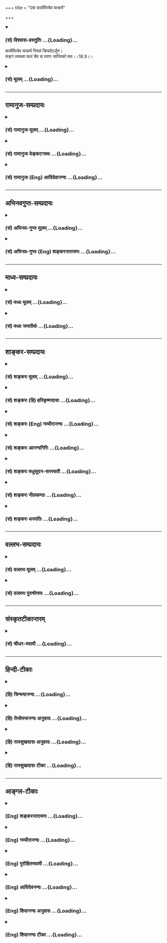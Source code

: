 +++
title = "09 कार्यमित्येव यत्कर्म"

+++
<div class="js_include" newlevelforh1="3" title="(सं) विश्वास-प्रस्तुतिः" unfilled url="/purANam_vaiShNavam/mahAbhAratam/06-bhIShma-parva/03-bhagavad-gItA-parva/saMskRtam/vishvAsa-prastutiH/18_moxa-saMnyAsa-yogaH/09_kAryamityeva_yatk.md">
<details open><summary><h3>(सं) विश्वास-प्रस्तुतिः ...{Loading}...</h3></summary>

कार्यमित्येव यत्कर्म नियतं क्रियतेऽर्जुन।  
सङ्गं त्यक्त्वा फलं चैव स त्यागः सात्त्विको मतः।।18.9।।
</details>
</div>
<div class="js_include collapsed" newlevelforh1="3" title="(सं) मूलम्" unfilled url="/purANam_vaiShNavam/mahAbhAratam/06-bhIShma-parva/03-bhagavad-gItA-parva/saMskRtam/mUlam/18_moxa-saMnyAsa-yogaH/09_kAryamityeva_yatk.md">
<details><summary><h3>(सं) मूलम् ...{Loading}...</h3></summary>

कार्यमित्येव यत्कर्म नियतं क्रियतेऽर्जुन।  
सङ्गं त्यक्त्वा फलं चैव स त्यागः सात्त्विको मतः।।18.9।।
</details>
</div>


_________________
## रामानुज-सम्प्रदायः
<div class="js_include collapsed" newlevelforh1="3" title="(सं) रामानुजः मूलम्" unfilled url="/purANam_vaiShNavam/mahAbhAratam/06-bhIShma-parva/03-bhagavad-gItA-parva/saMskRtam/rAmAnujaH/mUlam/18_moxa-saMnyAsa-yogaH/09_kAryamityeva_yatk.md">
<details><summary><h3>(सं) रामानुजः मूलम् ...{Loading}...</h3></summary>

।।18.9।। नित्यनैमित्तिकमहायज्ञादिवर्णाश्रमविहितं **कर्म** मदाराधनरूपतया
**कार्यं** स्वयंप्रयोजनम् इति मत्वा **सङ्गं** कर्मणि ममतां **फलं च
त्यक्त्वा यत् क्रियते स त्यागः सात्त्विको मतः** स सत्त्वमूलः।
यथावस्थितशास्त्रार्थज्ञानमूल इत्यर्थः।  
  
सत्त्वं हि यथावस्थितवस्तुज्ञानम् उत्पादयति इति उक्तम् -- सत्त्वात्
सञ्जायते ज्ञानम् (गीता 14।17) इति। वक्ष्यते च -- प्रवृत्तिं च निवृत्तिं
च कार्याकार्ये भयाभये। बन्धं मोक्षं च या वेत्ति बुद्धिः सा पार्थ
सात्त्विकी।। (गीता 18।30) इति।

</details>
</div>
<div class="js_include collapsed" newlevelforh1="3" title="(सं) रामानुजः वेङ्कटनाथः" unfilled url="/purANam_vaiShNavam/mahAbhAratam/06-bhIShma-parva/03-bhagavad-gItA-parva/saMskRtam/rAmAnujaH/venkaTanAthaH/18_moxa-saMnyAsa-yogaH/09_kAryamityeva_yatk.md">
<details><summary><h3>(सं) रामानुजः वेङ्कटनाथः ...{Loading}...</h3></summary>

  
  
।।18.9।। अथत्यागो हि \[18।4\] इत्यादिना स्मारितमेवोद्धृत्य
सत्त्वकार्ययथावस्थितज्ञानमूलतया तस्यैव शास्त्रीयत्वं द्रढयति --
कार्यमित्येव इति श्लोकेन। नियतस्य तु सन्न्यासः कर्मणो नोपपद्यते \[18।7\]
इति प्रक्रमादिहापि नियतशब्दः कर्मविशेषणमिति तदर्थमाहनित्येति। आहत्य
कार्यत्वं हि प्रयोजनस्यैव। तदर्थतयैव हि साधनस्य कार्यता तस्मादफलस्य कथं
कर्तव्यत्वं इत्यत्राऽऽह -- मदाराधनरूपतया कार्यमिति।
तदभिप्रेतमाहस्वयम्प्रयोजनमिति। कर्तृत्वत्यागोऽप्यत्रानुसन्धेयः। अत एव
ह्यनन्तरश्लोकेत्यागी इति शब्दः सङ्गफलकर्तृत्वत्यागीति व्याख्यायते।  
  

</details>
</div>
<div class="js_include collapsed" newlevelforh1="3" title="(सं) रामानुजः (Eng) आदिदेवानन्दः" unfilled url="/purANam_vaiShNavam/mahAbhAratam/06-bhIShma-parva/03-bhagavad-gItA-parva/saMskRtam/rAmAnujaH/english/AdidevAnandaH/18_moxa-saMnyAsa-yogaH/09_kAryamityeva_yatk.md">
<details><summary><h3>(सं) रामानुजः (Eng) आदिदेवानन्दः ...{Loading}...</h3></summary>

18.9 When rites like obligatory and occasional ceremonies and the great
sacrifices enjoined on one's station and stage in life, are practised
for their own sake, as worship of Myself and as a duty, relinishing
possessiveness and fruits - such abandonment is regarded as Sattvika. It
is noted in Sattva. The idea is that it is rooted in the knowledge of
the meaning of the Sastras as it really is. That Sattva generates the
knowledge of things as they really are, has been taught in: 'From Sattva
arises knowledge' (14.17), and it will be further declared: 'That reason
by which one knows action and renunciation, what ought to be done and
what ought not to be done, fear and fearlessness, bondage and release, O
Arjuna, is Sattvika' (18.30).

</details>
</div>


_________________
## अभिनवगुप्त-सम्प्रदायः
<div class="js_include collapsed" newlevelforh1="3" title="(सं) अभिनव-गुप्तः मूलम्" unfilled url="/purANam_vaiShNavam/mahAbhAratam/06-bhIShma-parva/03-bhagavad-gItA-parva/saMskRtam/abhinava-guptaH/mUlam/18_moxa-saMnyAsa-yogaH/09_kAryamityeva_yatk.md">
<details><summary><h3>(सं) अभिनव-गुप्तः मूलम् ...{Loading}...</h3></summary>

।।18.4 -- 18.11।। तदत्रैव विशेषनिर्णयाय मतान्युपन्यस्यति -- त्याज्यमिति।
दोषवत् हिंसादिमत्त्वात् +++(S हिंसादित्त्वात ;N हिंसादिसत्त्वात् )+++
पापयुक्तम्। तत् कर्म,+++(S;;N substitutes फलं for कर्म )+++ त्याज्यम्; न
सर्वं शुभफलम् इति केचित् त्यागे विशेषं मन्यन्ते साङ्ख्यगृह्या इव। अन्ये
तु मीमांसककञ्चुकानुप्रविष्टाः +++(K मीमांसाकंचुक -- )+++ -- क्रत्वर्थोऽहि
शास्त्रादवगम्यते +++(S. IV; i; 2 )+++ इति। तथातस्माद्या वैदिकी हिंसा -- +++(SV.
I; i; 2; verse 23 )+++इत्यादिनयेन इतिकर्तव्यतांशभागिनी हिंसा +++(S;;N omit
हिंसा )+++ हिंसैव न भवति। न हिंस्यात् इति सामान्यशास्त्रस्य तत्र बाधनात्
श्येनाद्येव तु ( श्येन द्येव न तु ) हिंसा। फलांशे भावनायाश्च
प्रत्ययोऽनुविधायकः +++(SV; I; i; 2; verse 222 )+++ इति। अ \[ तोऽ \] न्यान्
हिंसादियोगिनोऽपि न त्यजेत्। शास्त्रैकशरणकार्याकार्यविभागाः पण्डिता इति
मन्यन्ते।।3।। निश्चयमित्यादि अभिधीयते इत्यन्तम्। तत्र त्वयं निश्चयः --
प्राग्लक्षितगुणस्वरूपवैचित्र्यात् त्यागस्यैव सत्त्वरजस्तमोमय्या
चित्तवृत्त्या क्रियमाणस्य तद्विशिष्टस्वभावावभासित \[ त्वात् \]
वस्तुस्थित्या त्यागो नाम परब्रह्मविदां +++(; N परमब्रह्म -- )+++
सिद्ध्यसिद्ध्यादिषु समतया रागद्वेषपरिहारेण फलप्रेप्साविरहेण (
फलप्रेक्षा) कर्मणां निर्वर्त्तनम्। अत एव आह -- राजसं तामसं च त्यागं
कृत्वा न कश्चित् ( न किंचित् ) \[ त्याग \],फलसंबन्धः; इति। सात्त्विकस्य
तु त्यागात् ( त्यागस्य )। शास्त्रार्थपालनात्मकं फलम्।
त्यक्तगुणग्रामग्रहस्य पुनर्मुनेः सत्यतः त्यागवाचो युक्तिरुपपत्तिमती।

</details>
</div>
<div class="js_include collapsed" newlevelforh1="3" title="(सं) अभिनव-गुप्तः (Eng) शङ्करनारायणः" unfilled url="/purANam_vaiShNavam/mahAbhAratam/06-bhIShma-parva/03-bhagavad-gItA-parva/saMskRtam/abhinava-guptaH/english/shankaranArAyaNaH/18_moxa-saMnyAsa-yogaH/09_kAryamityeva_yatk.md">
<details><summary><h3>(सं) अभिनव-गुप्तः (Eng) शङ्करनारायणः ...{Loading}...</h3></summary>

18.9 See Comment under 18.11

</details>
</div>


_________________
## माध्व-सम्प्रदायः
<div class="js_include collapsed" newlevelforh1="3" title="(सं) मध्वः मूलम्" unfilled url="/purANam_vaiShNavam/mahAbhAratam/06-bhIShma-parva/03-bhagavad-gItA-parva/saMskRtam/madhvaH/mUlam/18_moxa-saMnyAsa-yogaH/09_kAryamityeva_yatk.md">
<details><summary><h3>(सं) मध्वः मूलम् ...{Loading}...</h3></summary>

।।18.9।। Sri Madhvacharya did not comment on this sloka.,

</details>
</div>
<div class="js_include collapsed" newlevelforh1="3" title="(सं) मध्वः जयतीर्थः" unfilled url="/purANam_vaiShNavam/mahAbhAratam/06-bhIShma-parva/03-bhagavad-gItA-parva/saMskRtam/madhvaH/jayatIrthaH/18_moxa-saMnyAsa-yogaH/09_kAryamityeva_yatk.md">
<details><summary><h3>(सं) मध्वः जयतीर्थः ...{Loading}...</h3></summary>

।।18.9।। Sri Jayatirtha did not comment on this sloka.  
  

</details>
</div>


_________________
## शाङ्कर-सम्प्रदायः
<div class="js_include collapsed" newlevelforh1="3" title="(सं) शङ्करः मूलम्" unfilled url="/purANam_vaiShNavam/mahAbhAratam/06-bhIShma-parva/03-bhagavad-gItA-parva/saMskRtam/shankaraH/mUlam/18_moxa-saMnyAsa-yogaH/09_kAryamityeva_yatk.md">
<details><summary><h3>(सं) शङ्करः मूलम् ...{Loading}...</h3></summary>

।।18.9।। --,**कार्यं** कर्तव्यम् **इत्येव यत् कर्म नियतं** नित्यं
**क्रियते** निर्वर्त्यते हे **अर्जुन; सङ्गं त्यक्त्वा फलं च एव।** एतत्
नित्यानां कर्मणां फलवत्त्वे भगवद्वचनं प्रमाणम् अवोचाम। अथवा; यद्यपि फलं
न श्रूयते नित्यस्य कर्मणः; तथापि नित्यं कर्म कृतम् आत्मसंस्कारं
प्रत्यवायपरिहारं वा फलं करोति आत्मनः इति कल्पयत्येव अज्ञः। तत्र तामपि
कल्पनां निवारयति फलं त्यक्त्वा इत्यनेन। अतः साधु उक्तम् सङ्गं त्यक्त्वा
फलं च इति। **सः त्यागः** नित्यकर्मसु सङ्गफलपरित्यागः **सात्त्विकः**
सत्त्वनिर्वृत्तः **मतः** अभिप्रेतः।।  
  
ननु कर्मपरित्यागः त्रिविधः संन्यासः इति च प्रकृतः। तत्र तामसो राजसश्च
उक्तः त्यागः। कथम् इह सङ्गफलत्यागः तृतीयत्वेन उच्यते यथा त्रयो
ब्राह्मणाः आगताः; तत्र षडङ्गविदौ द्वौ; क्षत्रियः तृतीयः इति तद्वत्। नैष
दोषः त्यागसामान्येन स्तुत्यर्थत्वात्। अस्ति हि कर्मसंन्यासस्य
फलाभिसंधित्यागस्य च त्यागत्वसामान्यम्। तत्र राजसतामसत्वेन
कर्मत्यागनिन्दया कर्मफलाभिसंधित्यागः सात्त्विकत्वेन स्तूयते स त्यागः
सात्त्विको मतः (गीता 18।9) इति।। यस्तु अधिकृतः सङ्गं त्यक्त्वा फलाभिसंधिं
च नित्यं कर्म करोति; तस्य फलरागादिना अकलुषीक्रियमाणम् अन्तःकरणं
नित्यैश्च कर्मभिः संस्क्रियमाणं विशुध्यति। तत् विशुद्धं प्रसन्नम्
आत्मालोचनक्षमं भवति। तस्यैव नित्यकर्मानुष्ठानेन विशुद्धान्तःकरणस्य
आत्मज्ञानाभिमुखस्य क्रमेण यथा तन्निष्ठा स्यात्; तत् वक्तव्यमिति आह --,

</details>
</div>
<div class="js_include collapsed" newlevelforh1="3" title="(सं) शङ्करः (हि) हरिकृष्णदासः" unfilled url="/purANam_vaiShNavam/mahAbhAratam/06-bhIShma-parva/03-bhagavad-gItA-parva/saMskRtam/shankaraH/hindI/harikRShNadAsaH/18_moxa-saMnyAsa-yogaH/09_kAryamityeva_yatk.md">
<details><summary><h3>(सं) शङ्करः (हि) हरिकृष्णदासः ...{Loading}...</h3></summary>

।।18.9।। तो फिर सात्त्विक त्याग कौनसा है  
  
हे अर्जुन करना चाहिये -- कर्तव्य है; ऐसा समझकर; जो नित्यकर्म आसक्ति और
फल छोड़कर सम्पादन किये जाते हैं। नित्यकर्मोंका फल होता है; इस विषयमें
पहले भगवान्के वचनोंका प्रमाण दे चुके हैं। अथवा यों समझो कि यद्यपि
नित्यकर्मोंका फल नहीं सुना जाता है; तो भी अज्ञ मनुष्य ऐसी कल्पना कर ही
लेता है कि किया हुआ नित्यकर्म अन्तःकरणकी शुद्धि या प्रत्यवायकी
निवृत्तिरूप फल देता है; सुतरां फलं त्यक्त्वा इस कथनसे ऐसा कल्पनाका भी
निषेध करते हैं। अतः सङ्गं त्यक्त्वा फलं च यह कहना बहुत ही उचित है। वह
त्याग अर्थात् नित्यकर्मोंमें आसक्ति और फलका त्याग सात्त्विक --
सत्त्वगुणसे किया हुआ त्याग माना गया,है। पू₀ -- तीन प्रकारका कर्मपरित्याग
संन्यास है; यह प्रकरण है। उसमें तामस और राजस तो त्याग बतलाये गये; परंतु
तीसरे ( सात्त्विक ) त्यागकी जगह ( कर्मोंका त्याग न कहकर ) आसक्ति और फलका
त्याग कैसे कहते हैं जैसे कोई कहे कि तीन ब्राह्मण आये हैं; उनमें दो तो
वेदके छहों अङ्गोंको जाननेवाले हैं और तीसरा क्षत्रिय है; उसीके समान यह
कथन भी प्रकरणविरुद्ध है। उ₀ -- यह दोष नहीं है क्योंकि त्यागमात्रकी
समानतासे कर्मफलत्यागकी स्तुतिके लिये ऐसा कहा है। कर्मसंन्यासकी और
फलासक्तिके त्यागकी; त्यागमात्रमें तो समानता है ही। उनमें ( स्वरूपसे )
कर्मोंके त्यागको राजस और तामस त्याग बतलाकर उसकी निन्दा करके; स त्यागः
सात्त्विको मतः इस कथनसे कर्मफल और आसक्तिके त्यागको सात्त्विक त्याग
बतलाकर उसकी स्तुति की जाती है। जो अधिकारी; आसक्ति और फलवासना छोड़कर
नित्यकर्म करता है; उसका फलासक्ति आदि दोषोंसे दूषित न किया हुआ अन्तःकरण;
नित्यकर्मोंके अनुष्ठानद्वारा संस्कृत होकर विशुद्ध हो जाता है।

</details>
</div>
<div class="js_include collapsed" newlevelforh1="3" title="(सं) शङ्करः (Eng) गम्भीरानन्दः" unfilled url="/purANam_vaiShNavam/mahAbhAratam/06-bhIShma-parva/03-bhagavad-gItA-parva/saMskRtam/shankaraH/english/gambhIrAnandaH/18_moxa-saMnyAsa-yogaH/09_kAryamityeva_yatk.md">
<details><summary><h3>(सं) शङ्करः (Eng) गम्भीरानन्दः ...{Loading}...</h3></summary>

18.9 Yat, whatever; niyatam karma, daily obligatory duty; kriyate, is
performed, accomplished; iti eva, just because; it is karyam, a bounden
duty; O Arjuna, tyaktva, by giving up; sangam, attachment; and phalam,
the result; ca eva, as well; sah, that; tyagah, renunciation, giving up
of attachment and (hankering for) the resutls of daily obligatory
duties; matah, is considered; to be sattvikah, based on sattva, arising
from sattva. We said that the Lord's utterance is proof of the
fruitfulness of daily obligatory duties. Or, even if the niyakarmas be
understood (from the Lord's worlds) to be fruitless, still the ignorant
man does certainly imagine that the nityakarmas (daily obligatory
duites) when performed produce for oneself a result either in the form
of purification of the mind or avoidance of evil. As to this, the Lord
aborts even that imagination by saying, 'by giving up the result'. Hence
it has been well said, 'by giving up attachment and the result'.
Objection: Well, is not the threefold relinishment of actions, also
called sannyasa, under discussion; As regards this, the renunciation
based on tamas and rajas have been stated. Why is the relinishment of
attachment and (desire for their) results spoken of here as the third;
This is like somody saying, 'Three Brahmanas have come. Of them two are
versed in the six auxiliaries \[The six auxiliaries are: Siksa
(Phonetics), Kalpa (Code of Rituals and Sacrifices), Vyakarana
(Grammar), Nirukta (Etymology), Chandas (Meter, Prosody), and Jyotisa
(Astronomy).-Tr.\] of the Vedas; the third is a Ksatirya!' Reply: This
is not wrong, for this is meant as a eulogy on the basis of the common
factor of renunciation. Between renunciation of actions and
renunciation. of hankering for results, there is, indeed, the similarity
of the fact of renunciation. While on this subject, by condemning
'renunciation of actions' on account of its being based on rajas and
tamas, the 'renunciation of desire for results of actions' is being
praised on account of its being based on sattva, by saying, 'that
renunciation is considered to be based on sattva.' The internal organ of
a person who is alified for rites and duties, who performs the
nityakarmas by giving up attachment and hankering for results, becomes
pure on account of its being untainted by attachment to results etc. and
refined by the nitya-karmas. When it is pure and tranil, it becomes
capable of contemplating on the Self. Since, for that very person whose
internal organ has become purified by performing the nityakarmas and who
has become ready for the knowledge of the Self, the process by which he
can become steadfast in it has to be stated, therefore the Lord says:

</details>
</div>
<div class="js_include collapsed" newlevelforh1="3" title="(सं) शङ्करः आनन्दगिरिः" unfilled url="/purANam_vaiShNavam/mahAbhAratam/06-bhIShma-parva/03-bhagavad-gItA-parva/saMskRtam/shankaraH/AnandagiriH/18_moxa-saMnyAsa-yogaH/09_kAryamityeva_yatk.md">
<details><summary><h3>(सं) शङ्करः आनन्दगिरिः ...{Loading}...</h3></summary>

।।18.9।। कर्मत्यागस्तामसो राजसश्चेति द्विविधो दर्शितः; संप्रति सात्त्विकं
त्यागं प्रश्नपूर्वकं वर्णयति -- **कः** **पुनरिति।**
कर्तव्यमित्येवेत्येवकारेण नित्यस्य भाव्यान्तरं निषिध्यते। नित्यानां
विध्युद्देशे फलाश्रवणात्तेषां फलं त्यक्त्वेत्ययुक्तमित्याशङ्क्याह --
**नित्यानामिति।** फलं त्यक्त्वेत्यस्य विधान्तरेण तात्पर्यमाह --
**अथवेति।** नहि विधिना कृतं कर्मानर्थकं विध्यानर्थक्यात्तेन
श्रौतफलाभावेऽपि नित्यं कर्म
विधितोऽनुतिष्ठन्नात्मानमजानन्ननुपहतमनस्त्वोक्त्या
तस्मिन्कर्मण्यात्मसंस्कारं फलं कल्पयति तदकरणे प्रत्यवायस्मृत्या तत्करणं
कर्तुरात्मनस्तन्निवृत्तिं करोतीति वा नित्ये कर्मण्युक्तां
कल्पनामनुनिष्पादितफलकल्पनां च फलं त्यक्त्वेत्यस्य भगवान्निवारयतीत्यर्थः।
नित्यकर्मसु फलत्यागोक्तेः संभवे फलितमाह -- **अत इति।** कर्मतत्फलत्यागस्य
त्यागसंन्यासशब्दाभ्यां प्रकृतस्य त्यागो हीति त्रैविध्यं प्रतिज्ञाय
प्रतिज्ञानुरोधेन द्वे विधे व्युत्पाद्य तृतीयां विधां तद्विरोधेन
व्युत्पादयतो भगवतोऽकौशलमापतितमिति शङ्कते -- **नन्विति।**
प्रक्रमप्रतिकूलमुपसंहारवचनमनुचितमित्यत्र दृष्टान्तमाह -- **यथेति।**
पूर्वोत्तरविरोधेन प्राप्तमकौशलं प्रत्यादिशति -- **नैष दोष इति।**
कर्मत्यागफलत्यागयोस्त्यागत्वेन सादृश्यात्कर्मत्यागनिन्दया
तत्फलत्यागस्तुत्यर्थमिदं वचनमित्युपगमान्न विरोधोऽस्तीत्युक्तमेव
व्यक्तीकुर्वन्नादौ त्यागसामान्यं विशदयति -- **अस्तीति।** सति सामान्ये
निर्देशस्य स्तुत्यर्थत्वं समर्थयते -- **तत्रेति।**

</details>
</div>
<div class="js_include collapsed" newlevelforh1="3" title="(सं) शङ्करः मधुसूदन-सरस्वती" unfilled url="/purANam_vaiShNavam/mahAbhAratam/06-bhIShma-parva/03-bhagavad-gItA-parva/saMskRtam/shankaraH/madhusUdana-sarasvatI/18_moxa-saMnyAsa-yogaH/09_kAryamityeva_yatk.md">
<details><summary><h3>(सं) शङ्करः मधुसूदन-सरस्वती ...{Loading}...</h3></summary>

।।18.9।। कर्मत्यागस्तामसो राजसश्च हेयो दर्शितः; कीदृशः पुनरुपादेयः
सात्त्विकस्त्याग इत्युच्यते -- विध्युद्देशे फलाश्रवणेऽपि कार्यं
कर्तव्यमेवेति बुद्ध्वा नियतं नित्यं कर्मसङ्गं कर्तृत्वाभिनिवेशं फलं च
त्यक्त्वैव यत्क्रियतेऽन्तःकरणशुद्धिपर्यन्तं स त्यागः सात्त्विकः
सत्त्वनिर्वृत्तो मत आदेयत्वेन संमतः शिष्टानाम्। ननु नित्यानां फलमेव
नास्ति कथं फलं त्यक्त्वेत्युक्तम्। उच्यते। अस्मादेव भगवद्वचनान्नित्यानां
फलमस्तीति गम्यते निष्फलस्यानुष्ठानासंभवात्। तथाचापस्तम्बःतद्यथाम्रे
फलार्थे निमिते छायागन्ध इत्यनूत्पद्यत एवं धर्मं चर्यमाणमर्था
अनूत्पद्यन्ते इत्यानुषङ्गिकं फलं नित्यानां दर्शयति। अकरणे
प्रत्यवायस्मृतिश्च। नित्यानां प्रत्यवायपरिहारं फलं दर्शयतिधर्मेण
पापमपनुदति तस्माद्धर्मं परमं वदन्ति येन केचन जयेतापि वा
दर्वीहोमेनानुपहतमना एव भवति तदाहुर्देवयाजी श्रेयानात्मयाजीत्यात्मयाजीतिह
ब्रूयात्सह वा आत्मयाजी यो वेदेदं मेऽनेनाङ्ग ्ँ स ्ँ स्क्रियत
इदमनेनाङ्गमुपधीयते इत्यादयः श्रुतयश्च ज्ञानप्रतिबन्धकपापक्षयलक्षणं
ज्ञानयोग्यतारूपपुण्योत्पत्तिलक्षणं चात्मसंस्कारं नित्यानां कर्मणां फलं
दर्शयन्ति; तदभिसधिं त्यक्त्वा तान्यनुष्ठेयानीत्यर्थः।
यदुक्तंत्यागसंन्यासशब्दौ घटपटशब्दाविव न भिन्नजातीयार्थौ किंतु
फलाभिसन्धिपूर्वककर्मत्याग एव तयोरर्थ इति। तन्न विस्मर्तव्यम्। तत्र
सत्यपि फलाभिसन्धौ मोहाद्वा कायक्लेशभयाद्वा यः कर्मत्यागः स
विशेष्याभावकृतो विशिष्टाभावस्तामसत्वेन राजसत्वेन च निन्दितः। यस्तु
सत्यपि कर्मणि फलाभिसन्धित्यागः स विशेषणाभावकृतो विशिष्टाभावः
सात्त्विकत्वेन स्तूयत इति विशेष्याभावकृते विशेषणाभावकृते च
विशिष्टाभावत्वस्य समानत्वान्न पूर्वापरविरोधः। उभयाभावकृतस्तु
निर्गुणत्वान्न विरोधमध्ये गणनीय इति चावोचाम। एतेनत्यागो हि पुरुषव्याघ्र
त्रिविधः संप्रकीर्तितः इति प्रतिज्ञाय कर्मत्यागलक्षणे द्वे विधे
दर्शयित्वा प्रतिज्ञाननुरूपां कर्मानुष्ठानलक्षणां तृतीयां विधामदर्शयतो
भगवतः प्रकटमकौशलमापतितं नहि भवति; त्रयो ब्राह्मणा भोजयितव्या द्वौ
कठकौण्डिन्यौ तृतीयः क्षत्रिय इति तद्वदिति परास्तम्। तिसृणामपि विधानां
विशिष्टाभावरूपेण त्यागसामान्येनैकजातीयतया प्राग्व्याख्यातत्वात्।
तस्माद्भगवदकौशलोद्भावनमेव महदकौशलमिति द्रष्टव्यम्।

</details>
</div>
<div class="js_include collapsed" newlevelforh1="3" title="(सं) शङ्करः नीलकण्ठः" unfilled url="/purANam_vaiShNavam/mahAbhAratam/06-bhIShma-parva/03-bhagavad-gItA-parva/saMskRtam/shankaraH/nIlakaNThaH/18_moxa-saMnyAsa-yogaH/09_kAryamityeva_yatk.md">
<details><summary><h3>(सं) शङ्करः नीलकण्ठः ...{Loading}...</h3></summary>

।।18.9।। एवं द्वाभ्यां श्लोकाभ्यां तामसराजसौ मुख्यावेव त्यागावुक्तौ।
तामसराजसयोरमुख्यत्यागयोरसंभवस्य भगवतैव मोहात्तस्य परित्याग इति
कायक्लेशभयाः त्यजेदिति च सूचनात्। नह्येवं संभवति। मूढश्च करोति चेति
विप्रतिषेधात्। यदि करोति नैव मूढः; यदि मूढस्तर्हि नैव करोति। एवं यदि
कायक्लेशाद्बिभेति नैव करोति; यदि करोति नैव कायक्लेशाद्बिभेति
तस्मात्करोति च कायक्लेशाद्बिभेति चेति विप्रतिषिद्धम्।
अतस्तामसराजसयोरमुख्यत्यागयोरसंभवात्तौ नैवोक्तौ।
सात्त्विकस्त्वमुख्यत्यागः संभवति। यथा स्फटिके जपाकुसुमाश्रिते लौहित्यं
विवेकिनां प्रतीतित एवास्ति न वस्तुत एवमात्मनि ईश्वराधीने विवेकिनां
कर्तृत्वं प्रतीतित एवास्ति न वस्तुत इति वक्तुं शक्यम्। एवंच
कर्तृत्वाभिनिवेशशून्यः पुमान् प्रतीतितः करोत्येव न वस्तुत इति
संभवत्यमुख्योऽपि सात्त्विकस्त्याग इति तमेव मुख्यत्यागेऽधिकारहेतुं
प्रथममाह -- **कार्यमिति।** कार्यं कर्तव्यमित्येव यत्कर्म नियतं नित्यं
क्रियते हे अर्जुन; सङ्गं फलं च त्यक्त्वैवेत्यवधारणं
प्रागुक्तस्यात्यागपक्षस्य व्यावृत्त्यर्थम्। स एवंभूतस्त्यागः सात्त्विको
मतः वेदे दृष्टः। तथा च श्रुतिःईशावास्यमिदं सर्वं यत्किञ्च जगत्यां जगत्।
तेन त्यक्तेन भुञ्जीथा मा गृधः कस्यस्विद्धनम् इति। ईशा ईशेन परमेश्वरेण
सर्वकार्यकरणकर्त्रात्मप्रवर्तकेन इदं जगत्स्थावरजंगमं जगत्यां ब्रह्माण्डे
स्थितं वास्यमाच्छादितं व्याप्तम्। येन हेतुना सर्वं तदधीनं तेन कारणेन
त्यक्तेन त्यागेन कर्तृत्वभोक्तृत्वाभिमानवर्जनेन भुञ्जीथाः
विषयान्भुङ्क्ष। मा गृधः गर्धं मा कार्षीः। कस्यस्विद्धनं न कस्यापि तत्र
स्वामित्वमस्तीति वृथैव तत्र गर्ध इत्यर्थः। एवं कर्माण्यपि यज्ञादीनि
कर्तृत्वाभिमानं त्यक्त्वा कुर्वतस्तव कर्मलेपो न भविष्यति। एतद्व्यतिरेकेण
तव उपायान्तरं च नास्तीत्यग्रिममन्त्रेण प्रदर्श्यतेकुर्वन्नेवेह कर्माणि
जिजीविषेच्छतं समाः। एवं त्वयि नान्यथेतोऽस्ति न कर्म लिप्यते नरे इति।
इदमेव मुख्यं स्वमतं भगवता प्रदर्शितम्। एतान्यपि तु कर्माणीति श्लोके। ननु
नित्यानां फलमेव नास्ति किं त्यक्तव्यमिति चेत्। इतएव भगवद्वचनात्तेषामपि
फलमस्तीति जानीहि। निष्फलस्य वेदेनानुष्ठापनासंभवात्।
तथाचापस्तम्बःतद्यथाम्रे फलार्थं निमित्ते छायागन्धावनूत्पद्येते एवं धर्मं
चर्यमाणमर्था अनूत्पद्यन्ते इति आनुषङ्गिकं फलं नित्यानां दर्शयति। अकरणे
प्रत्यवायस्मृत्यापि तेषां प्रत्यवायपरिहारः फलमिति प्रदर्श्यते। धर्मेण
पापमपनुदति इत्यादिना च नित्येष्वपि कर्मसु फलं दृश्यते तदेव वक्तव्यमिति न
कोऽपि दोषः।

</details>
</div>
<div class="js_include collapsed" newlevelforh1="3" title="(सं) शङ्करः धनपतिः" unfilled url="/purANam_vaiShNavam/mahAbhAratam/06-bhIShma-parva/03-bhagavad-gItA-parva/saMskRtam/shankaraH/dhanapatiH/18_moxa-saMnyAsa-yogaH/09_kAryamityeva_yatk.md">
<details><summary><h3>(सं) शङ्करः धनपतिः ...{Loading}...</h3></summary>

।।18.9।। एवं राजसत्यागप्रकारमुक्त्वा सात्त्विकं तमाह -- कार्यमिति। सङ्गं
कर्तत्वाभिनिवेशं फलं च त्यक्त्वा वाहय कार्यं कर्तव्यमित्येव नियतं नित्यं
यत्कर्म क्रियते स त्यागः सात्त्विको मतः। ननु नित्यानां विध्युद्देशे
फलावश्रवणात्तेषां फलं त्यक्त्वेति कथमुक्तमिति चेत् नित्यानां कर्मणां
फलवत्त्वे भगवद्वचनं प्रमाणमिति गृहाण। अन्यथा भगवद्वजनमनर्थकं स्यात्।
यद्वा विधिना कृतस्य कर्मण आनर्थक्ये विध्यानर्तक्यप्रसङ्गात्।
श्रौतफलाभावेऽपि कर्माधिकृतोज्ञो नित्यं कर्मकृतमात्मसंस्कारं
प्रत्यवायपरिहारं च फलं कर्तुः करोतीति कल्पयति तामपि कल्पनां निवारयति
भगवान् फलं त्यक्त्वेति। अयमेव त्यागश्चित्तशुद्धिहेतुरिति
सूचनार्थमर्जुनेति संबोधनम्। ननु कर्मपरित्यागस्त्रिविधो मत इति त्यागस्य
त्रैविध्यं प्रस्तुत्य सङ्गफलत्यागस्य तृतीयत्वेन कथनमयुक्तम्। यथा त्रयो
ब्राह्मणा आगतास्तत्र सषडङ्गवेदविदौ द्वौ क्षत्रियस्तृतीय इति तद्वदिति
चेन्नैष दोषः। कर्मसंन्यासस्य सङ्गफलत्यागस्य च त्यागसामान्येन
राजसतामसत्वेन राजसतामसत्वेन कर्मत्यागनिन्दया सङ्गफलत्यागस्य तृतीयत्वेन
प्रदर्शनस्य सात्त्विकत्वेन स्तुत्यर्थत्वादित्येवमाचार्यैः प्रतिज्ञातं
त्यागत्रविध्यं त्रिभिः श्लोकैः प्रदर्शितम्। केचित्तु
विशिष्टाभावरुपपत्यागो विशेषणाभावाद्विशेष्याभावादुभयाभावाच्च त्रिविधः
संप्रकीर्तितः। तथाहि फलाभिसंधिपूर्वककर्मत्यागः सत्यपि कर्मणि
फलाभिसंधित्यागादेकः। सत्यपि फलाभिसंधौ कर्मत्यागाद्वितीयः। ,फलाभिसंधेः
कर्मणश्च त्यागात्तृतीयः। तत्र प्रथमः सात्त्विक आदेयत्वेनात्रैव
विधित्सितः। द्वितीयस्तु नैष्कर्म्यसिद्धिं परमामित्यत्र वक्ष्यति इति
वर्णयन्ति। अस्मिन्पक्षे एकस्मिन्द्वयोरन्तर्भावं कृत्वा तृतीयः
प्रदेशान्तरे प्रक्षिप्त इति प्रतिज्ञाया अनिर्वाहो भगवतो महदकौशलतापादको
द्रष्टव्यः।

</details>
</div>


_________________
## वल्लभ-सम्प्रदायः
<div class="js_include collapsed" newlevelforh1="3" title="(सं) वल्लभः मूलम्" unfilled url="/purANam_vaiShNavam/mahAbhAratam/06-bhIShma-parva/03-bhagavad-gItA-parva/saMskRtam/vallabhaH/mUlam/18_moxa-saMnyAsa-yogaH/09_kAryamityeva_yatk.md">
<details><summary><h3>(सं) वल्लभः मूलम् ...{Loading}...</h3></summary>

।।18.9।। विचक्षणाभिमतं त्यागं सात्त्विकतयाऽऽह -- कार्यमिति।
नित्यनैमित्तिकमहायज्ञादिवर्णाश्रमविहितं कर्म भगवदाज्ञया तदाराधनरूपत्वात्
कर्तव्यमिति यत्क्रियते हेऽर्जुन शुद्धस्वरूप तदप्युक्तप्रकारेणेत्याह --
सङ्गं कर्मणि ममतां फलं च त्यक्त्वेति। स सात्त्विकः सत्त्वहेतुकत्वात्।
एवमपि पुष्टिपुरुषोत्तमश्रयण(ग्रहण)मेव सर्वं सन्न्यस्य
निर्गुणस्त्यागस्तदाज्ञापरिपालनरूप इत्याचार्याभिमतः।

</details>
</div>
<div class="js_include collapsed" newlevelforh1="3" title="(सं) वल्लभः पुरुषोत्तमः" unfilled url="/purANam_vaiShNavam/mahAbhAratam/06-bhIShma-parva/03-bhagavad-gItA-parva/saMskRtam/vallabhaH/puruShottamaH/18_moxa-saMnyAsa-yogaH/09_kAryamityeva_yatk.md">
<details><summary><h3>(सं) वल्लभः पुरुषोत्तमः ...{Loading}...</h3></summary>

  
  
।।18.9।। सात्त्विकमाह -- कार्यमित्येवेति। नियतं भक्त्यङ्गत्वेन
कार्यमित्येव मदाज्ञात्वेनावश्यकर्त्तव्यमेव; एवं ज्ञात्वा सङ्गं त्यक्त्वा
तत्कर्तृत्वाभिमानं फलं तज्जं स्वर्गादिसुखं च त्यक्त्वा यत्कर्म क्रियते स
त्याग एव सात्त्विकः; मदाज्ञारूपकरणेन स्वार्थफलाभावात् सात्त्विकः। अतएव
मतः मत्सम्मत इत्यर्थः।  
  

</details>
</div>


_________________
## संस्कृतटीकान्तरम्
<div class="js_include collapsed" newlevelforh1="3" title="(सं) श्रीधर-स्वामी" unfilled url="/purANam_vaiShNavam/mahAbhAratam/06-bhIShma-parva/03-bhagavad-gItA-parva/saMskRtam/shrIdhara-svAmI/18_moxa-saMnyAsa-yogaH/09_kAryamityeva_yatk.md">
<details><summary><h3>(सं) श्रीधर-स्वामी ...{Loading}...</h3></summary>

।।18.9।। सात्त्विकं त्यागमाह **-- कार्यमिति।** कार्यमित्येवं बुद्ध्वा
नियतमवश्यकर्तव्यतया विहितं कर्म सङ्गं फलं च त्यक्त्वा क्रियत इति यत्
तादृशस्त्यागः सात्त्विको मतः।

</details>
</div>


_________________
## हिन्दी-टीकाः
<div class="js_include collapsed" newlevelforh1="3" title="(हि) चिन्मयानन्दः" unfilled url="/purANam_vaiShNavam/mahAbhAratam/06-bhIShma-parva/03-bhagavad-gItA-parva/hindI/chinmayAnandaH/18_moxa-saMnyAsa-yogaH/09_kAryamityeva_yatk.md">
<details><summary><h3>(हि) चिन्मयानन्दः ...{Loading}...</h3></summary>

।।18.9।। सात्त्विक पुरुष इस भावना से कर्म करते हैं कि नियत कर्मों का
पालन करना कर्तव्य है और उनका त्याग करना अत्यन्त अपमान जनक एवं लज्जास्पद
कार्य है। कर्तव्य के त्याग को वे अपनी मृत्यु ही मानते हैं। ऐसे
अनुप्राणित पुरुषों का त्याग सात्त्विक कहलाता है। कर्मों में कुछ अपरिहार्य
प्रतिबन्ध होते हैं। भगवान् श्रीकृष्ण का उपदेश केवल इतना ही है कि हमको इन
प्रतिबन्धों के बिना अपने कर्म करते रहना चाहिए। अभिप्राय यह है कि कर्म फल
से आसक्ति होने पर ही वह कर्म हमें बन्धन में बद्ध कर सकता है; अन्यथा
नहीं। अत; वास्तविक त्याग फलासक्ति का होना चाहिए; कर्मों का नहीं। इसीलिए;
आसक्ति रहित कर्तव्यों के पालन को यहाँ सात्विक त्याग कहा गया है। भगवान्
के उपदेशानुसार; अपने मन में स्थित स्वार्थ; कामना; आसक्ति आदि का त्याग ही
यथार्थ त्याग है जिसके द्वारा हमें अपने परमानन्द स्वरूप की प्राप्ति होती
है। यह त्याग कुछ ऐसा ही है; जैसे हम अन्न को ग्रहण कर क्षुधा का त्याग
करते हैं अहंकार और स्वार्थ का त्याग करके कर्तव्यों के पालन से मनुष्य
अपनी वासनाओं का क्षय करता है और आन्तरिक शुद्धि को प्राप्त करता है। इस
प्रकार; त्याग तो मनुष्य को और अधिक शक्तिशाली और कार्यकुशल बना देता
है। किस प्रकार यह सात्त्विक पुरुष आत्मानुभव को प्राप्त करता है सुनो

</details>
</div>
<div class="js_include collapsed" newlevelforh1="3" title="(हि) तेजोमयानन्दः अनुवादः" unfilled url="/purANam_vaiShNavam/mahAbhAratam/06-bhIShma-parva/03-bhagavad-gItA-parva/hindI/tejomayAnandaH/anuvAdaH/18_moxa-saMnyAsa-yogaH/09_kAryamityeva_yatk.md">
<details><summary><h3>(हि) तेजोमयानन्दः अनुवादः ...{Loading}...</h3></summary>

।।18.9।। हे अर्जुन ! "कर्म करना कर्तव्य है" ऐसा समझकर जो नियत कर्म
आसक्ति और फल को त्यागकर किया जाता है, वही सात्त्विक त्याग माना गया है।।

</details>
</div>
<div class="js_include collapsed" newlevelforh1="3" title="(हि) रामसुखदासः अनुवादः" unfilled url="/purANam_vaiShNavam/mahAbhAratam/06-bhIShma-parva/03-bhagavad-gItA-parva/hindI/rAmasukhadAsaH/anuvAdaH/18_moxa-saMnyAsa-yogaH/09_kAryamityeva_yatk.md">
<details><summary><h3>(हि) रामसुखदासः अनुवादः ...{Loading}...</h3></summary>

।।18.9।। हे अर्जुन ! 'केवल कर्तव्यमात्र करना है' -- ऐसा समझकर जो नियत
कर्म आसक्ति और फलका त्याग करके किया जाता है, वही सात्त्विक त्याग माना
गया है।

</details>
</div>
<div class="js_include collapsed" newlevelforh1="3" title="(हि) रामसुखदासः टीका" unfilled url="/purANam_vaiShNavam/mahAbhAratam/06-bhIShma-parva/03-bhagavad-gItA-parva/hindI/rAmasukhadAsaH/TIkA/18_moxa-saMnyAsa-yogaH/09_kAryamityeva_yatk.md">
<details><summary><h3>(हि) रामसुखदासः टीका ...{Loading}...</h3></summary>

।।18.9।।***व्याख्या --***  **कार्यमित्येव यत्कर्म नियतं क्रियतेऽर्जुन
--** यहाँ **कार्यम्** पदके साथ **इति** और **एव** ये दो अव्यय लगानेसे यह
अर्थ निकलता है कि केवल कर्तव्यमात्र करना है। इसको करनेमें कोई फलासक्ति
नहीं; कोई स्वार्थ नहीं और कोई क्रियाजन्य सुखभोग भी नहीं। इस प्रकार
कर्तव्यमात्र करनेसे कर्ताका उस कर्मसे सम्बन्धविच्छेद हो जाता है। ऐसा
होनेसे वह कर्म बन्धनकारक नहीं होता अर्थात् संसारके साथ सम्बन्ध नहीं
जुड़ता। कर्म तथा उसके फलमें आसक्त होनेसे ही बन्धन होता है -- **फले सक्तो
निबध्यते** (गीता 5। 12)।  
  
शास्त्रविहित कर्मोंमें भी देश; काल; वर्ण; आश्रम; परिस्थितिके अनुसार
जिसजिस कर्ममें जिसजिसकी नियुक्ति की जाती है; वे सब नियत कर्म कहलाते हैं
जैसे -- साधुको ऐसा करना चाहिये; गृहस्थको ऐसा करना चाहिये; ब्राह्मणको
अमुक काम करना चाहिये; क्षत्रियको अमुक काम करना चाहिये इत्यादि। उन
कर्मोंको प्रमाद; आलस्य; उपेक्षा; उदासीनता आदि दोषोंसे रहित होकर तत्परता
और उत्साहपूर्वक करना चाहिये। इसीलिये भगवान् कर्मयोगके प्रसङ्गमें जगहजगह
**समाचर** शब्द दिया है (गीता 3। 9; 19)।**सङ्गं त्यक्त्वा फलं चैव --**
सङ्गके त्यागका तात्पर्य है कि कर्म; कर्म करनेके औजार (साधन) आदिमें
आसक्ति; प्रियता; ममता आदि न हो और फलके त्यागका तात्पर्य है कि कर्मके
परिणामके साथ सम्बन्ध न हो अर्थात् फलकी इच्छा न हो। इन दोनोंका तात्पर्य
है कि कर्म और फलमें आसक्ति तथा इच्छाका त्याग हो।  
  
**स त्यागः सात्त्विको मतः** **(टिप्पणी प₀ 877)** -- कर्म और फलमें आसक्ति
तथा कामनाका त्याग करके कर्तव्यमात्र समझकर कर्म करनेसे वह त्याग सात्त्विक
हो जाता है। राजस त्यागमें कायक्लेशके भयसे और,तामस त्यागमें मोहपूर्वक
कर्मोंका स्वरुपसे त्याग किया जाता है परन्तु सात्त्विक त्यागमें कर्मोंका
स्वरूपसे त्याग नहीं किया जाता; प्रत्युत कर्मोंको सावधानी एवं तत्परतासे;
विधिपूर्वक; निष्कामभावसे किया जाता है। सात्त्विक त्यागसे कर्म और
कर्मफलरूप शरीरसंसारसे सम्बन्धविच्छेद हो जाता है। राजस और तामस त्यागमें
कर्मोंका स्वरूपसे त्याग करनेसे केवल बाहरसे कर्मोंसे सम्बन्धविच्छेद दीखता
है परन्तु वास्तवमें (भीतरसे) सम्बन्धविच्छेद नहीं होता। इसका कारण यह है
कि शरीरके कष्टके भयसे कर्मोंका त्याग करनेसे कर्म तो छूट जाते हैं; पर
अपने सुख और आरामके साथ सम्बन्ध जुड़ा ही रहता है। ऐसे ही मोहपूर्वक
कर्मोंका त्याग करनेसे कर्म तो छूट जाते हैं; पर मोहके साथ सम्बन्ध जुड़ा
रहता है। तात्पर्य यह हुआ कि कर्मोंका स्वरूपसे त्याग करनेपर बन्धन होता है
और कर्मोंको तत्परतासे विधिपूर्वक करनेपर मुक्ति (सम्बन्धविच्छेद) होती
है।  
  
***सम्बन्ध --***  छठे श्लोकमें **एतानि** और **अपि तु** पदोंसे कहे गये
यज्ञ; दान; तप आदि शास्त्रविहित कर्मोंके करनेमें और शास्त्रनिषिद्ध तथा
काम्य कर्मोंका त्याग करनेमें क्या भाव होना चाहिये यह आगेके श्लोकमें
बताते हैं।

</details>
</div>


_________________
## आङ्ग्ल-टीकाः
<div class="js_include collapsed" newlevelforh1="3" title="(Eng) शङ्करनारायणः" unfilled url="/purANam_vaiShNavam/mahAbhAratam/06-bhIShma-parva/03-bhagavad-gItA-parva/english/shankaranArAyaNaH/18_moxa-saMnyAsa-yogaH/09_kAryamityeva_yatk.md">
<details><summary><h3>(Eng) शङ्करनारायणः ...{Loading}...</h3></summary>

18.9. 'This is a thing to be performed.'-just on that ground whatever
usual action is performed relinishing attachment and also fruit-that act
of relinishment is deemed to be of the Sattva (Strand).

</details>
</div>
<div class="js_include collapsed" newlevelforh1="3" title="(Eng) गम्भीरानन्दः" unfilled url="/purANam_vaiShNavam/mahAbhAratam/06-bhIShma-parva/03-bhagavad-gItA-parva/english/gambhIrAnandaH/18_moxa-saMnyAsa-yogaH/09_kAryamityeva_yatk.md">
<details><summary><h3>(Eng) गम्भीरानन्दः ...{Loading}...</h3></summary>

18.9 Whatever obligatory duty is performed just because it is a bounden
duty, O Arjuna, by giving up attachment and the result as well,-that
renunciation is considered to be based on sattva.

</details>
</div>
<div class="js_include collapsed" newlevelforh1="3" title="(Eng) पुरोहितस्वामी" unfilled url="/purANam_vaiShNavam/mahAbhAratam/06-bhIShma-parva/03-bhagavad-gItA-parva/english/purohitasvAmI/18_moxa-saMnyAsa-yogaH/09_kAryamityeva_yatk.md">
<details><summary><h3>(Eng) पुरोहितस्वामी ...{Loading}...</h3></summary>

18.9 He who performs an obligatory action, because he believes it to be
a duty which ought to be done, without any personal desire to do the act
or to receive any return - such renunciation is Pure.

</details>
</div>
<div class="js_include collapsed" newlevelforh1="3" title="(Eng) आदिदेवनन्दः" unfilled url="/purANam_vaiShNavam/mahAbhAratam/06-bhIShma-parva/03-bhagavad-gItA-parva/english/AdidevanandaH/18_moxa-saMnyAsa-yogaH/09_kAryamityeva_yatk.md">
<details><summary><h3>(Eng) आदिदेवनन्दः ...{Loading}...</h3></summary>

18.9 When actions are performed as what ought to be done, O Arjuna,
renouncing attachment and also fruits, such abandonment is regarded as
Sattvika.

</details>
</div>
<div class="js_include collapsed" newlevelforh1="3" title="(Eng) शिवानन्दः अनुवादः" unfilled url="/purANam_vaiShNavam/mahAbhAratam/06-bhIShma-parva/03-bhagavad-gItA-parva/english/shivAnandaH/anuvAdaH/18_moxa-saMnyAsa-yogaH/09_kAryamityeva_yatk.md">
<details><summary><h3>(Eng) शिवानन्दः अनुवादः ...{Loading}...</h3></summary>

18.9 Whatever obligatory action is done, O Arjuna, merely because it
ought to be done, abandoning attachment and also the desire for reward,
that renunciation is regarded as Sattvic (pure).

</details>
</div>
<div class="js_include collapsed" newlevelforh1="3" title="(Eng) शिवानन्दः टीका" unfilled url="/purANam_vaiShNavam/mahAbhAratam/06-bhIShma-parva/03-bhagavad-gItA-parva/english/shivAnandaH/TIkA/18_moxa-saMnyAsa-yogaH/09_kAryamityeva_yatk.md">
<details><summary><h3>(Eng) शिवानन्दः टीका ...{Loading}...</h3></summary>

18.9 कार्यम् ought to be done; इति thus; एव even; यत् which; कर्म
action; नियतम् obligatory; क्रियते is performed; अर्जुन O Arjuna; सङ्गम्
attachment; त्यक्त्वा abandoning; फलम् fruit; च and; एव even; सः that;
त्यागः abandonment; सात्त्विकः Sattvic (pure); मतः is
regarded.Commentary A man of pure nature performs actions that have
fallen to his lot in accordance with his capacity and his inherent
nature. He is not filled with the pride that he is the performer of such
actions nor does he hope for any gain therefrom.An ignorant man may
think that the obligatory duties may produce their fruits for the
performer by causing selfpurification and preventing the sin of omission
or nonperformance. This sort of thinking and expectation of rewards also
must be abandoned. Abandonment of the rewards of actions is praised in
this verse.When a man does obligatory duties without agency and with
unselfishness and egolessness his,mind is purified; his Antahkarana is
prepared for the reception of the divine light or the dawn of
Selfknowledge. He gradually becomes fit for devotion to knowledge
(JnanaNishtha).The aspirant or seeker after liberation should be
prepared to undergo physical sufferings. All acts of selfdiscipline and
selfsacrifice entail physical suffering.This; again; is the central
teaching of the Gita -- do your duty without attachment and selfish
desires.

</details>
</div>
